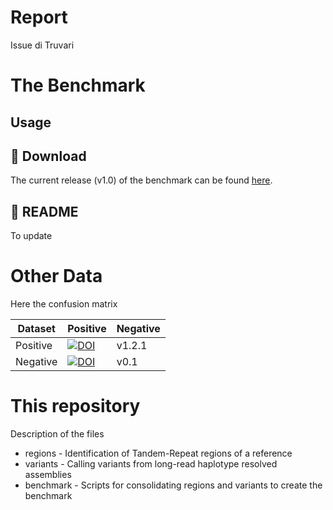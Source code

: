 Report
==============

Issue di Truvari 

The Benchmark
=============

## Usage 


## 💾 Download
The current release (v1.0) of the benchmark can be found
[here](https://ftp-trace.ncbi.nlm.nih.gov/ReferenceSamples/giab/release/AshkenazimTrio/HG002_NA24385_son/TandemRepeats_v1.0/).

## 📜 README
To update


Other Data
==========
Here the confusion matrix

| Dataset | Positive | Negative |
| ------- | ------ | --------------- | 
| Positive | [![DOI](https://zenodo.org/badge/DOI/10.5281/zenodo.13987414.svg)](https://doi.org/10.5281/zenodo.13987414) | v1.2.1 | 
| Negative | [![DOI](https://zenodo.org/badge/DOI/10.5281/zenodo.6975244.svg)](https://doi.org/10.5281/zenodo.6975244) | v0.1 | 

This repository
===============
Description of the files

* regions - Identification of Tandem-Repeat regions of a reference
* variants - Calling variants from long-read haplotype resolved assemblies
* benchmark - Scripts for consolidating regions and variants to create the benchmark
